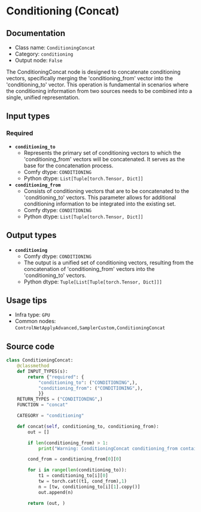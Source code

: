 # Conditioning (Concat)
## Documentation
- Class name: `ConditioningConcat`
- Category: `conditioning`
- Output node: `False`

The ConditioningConcat node is designed to concatenate conditioning vectors, specifically merging the 'conditioning_from' vector into the 'conditioning_to' vector. This operation is fundamental in scenarios where the conditioning information from two sources needs to be combined into a single, unified representation.
## Input types
### Required
- **`conditioning_to`**
    - Represents the primary set of conditioning vectors to which the 'conditioning_from' vectors will be concatenated. It serves as the base for the concatenation process.
    - Comfy dtype: `CONDITIONING`
    - Python dtype: `List[Tuple[torch.Tensor, Dict]]`
- **`conditioning_from`**
    - Consists of conditioning vectors that are to be concatenated to the 'conditioning_to' vectors. This parameter allows for additional conditioning information to be integrated into the existing set.
    - Comfy dtype: `CONDITIONING`
    - Python dtype: `List[Tuple[torch.Tensor, Dict]]`
## Output types
- **`conditioning`**
    - Comfy dtype: `CONDITIONING`
    - The output is a unified set of conditioning vectors, resulting from the concatenation of 'conditioning_from' vectors into the 'conditioning_to' vectors.
    - Python dtype: `Tuple[List[Tuple[torch.Tensor, Dict]]]`
## Usage tips
- Infra type: `GPU`
- Common nodes: `ControlNetApplyAdvanced,SamplerCustom,ConditioningConcat`


## Source code
```python
class ConditioningConcat:
    @classmethod
    def INPUT_TYPES(s):
        return {"required": {
            "conditioning_to": ("CONDITIONING",),
            "conditioning_from": ("CONDITIONING",),
            }}
    RETURN_TYPES = ("CONDITIONING",)
    FUNCTION = "concat"

    CATEGORY = "conditioning"

    def concat(self, conditioning_to, conditioning_from):
        out = []

        if len(conditioning_from) > 1:
            print("Warning: ConditioningConcat conditioning_from contains more than 1 cond, only the first one will actually be applied to conditioning_to.")

        cond_from = conditioning_from[0][0]

        for i in range(len(conditioning_to)):
            t1 = conditioning_to[i][0]
            tw = torch.cat((t1, cond_from),1)
            n = [tw, conditioning_to[i][1].copy()]
            out.append(n)

        return (out, )

```
